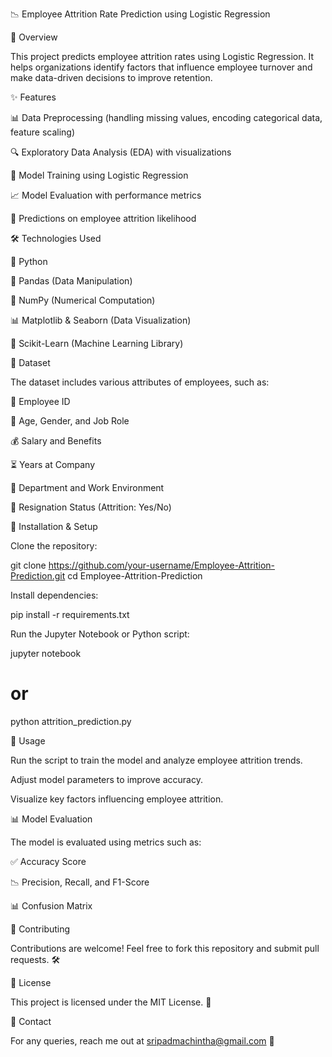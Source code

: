 📉 Employee Attrition Rate Prediction using Logistic Regression

📌 Overview

This project predicts employee attrition rates using Logistic Regression. It helps organizations identify factors that influence employee turnover and make data-driven decisions to improve retention.

✨ Features

📊 Data Preprocessing (handling missing values, encoding categorical data, feature scaling)

🔍 Exploratory Data Analysis (EDA) with visualizations

🤖 Model Training using Logistic Regression

📈 Model Evaluation with performance metrics

🔮 Predictions on employee attrition likelihood

🛠 Technologies Used

🐍 Python

📝 Pandas (Data Manipulation)

🔢 NumPy (Numerical Computation)

📊 Matplotlib & Seaborn (Data Visualization)

🎯 Scikit-Learn (Machine Learning Library)

📂 Dataset

The dataset includes various attributes of employees, such as:

👥 Employee ID

📅 Age, Gender, and Job Role

💰 Salary and Benefits

⏳ Years at Company

🏢 Department and Work Environment

🚪 Resignation Status (Attrition: Yes/No)

🚀 Installation & Setup

Clone the repository:

git clone https://github.com/your-username/Employee-Attrition-Prediction.git
cd Employee-Attrition-Prediction

Install dependencies:

pip install -r requirements.txt

Run the Jupyter Notebook or Python script:

jupyter notebook
# or
python attrition_prediction.py

🎯 Usage

Run the script to train the model and analyze employee attrition trends.

Adjust model parameters to improve accuracy.

Visualize key factors influencing employee attrition.

📊 Model Evaluation

The model is evaluated using metrics such as:

✅ Accuracy Score

📉 Precision, Recall, and F1-Score

📊 Confusion Matrix

🤝 Contributing

Contributions are welcome! Feel free to fork this repository and submit pull requests. 🛠

📜 License

This project is licensed under the MIT License. 📄

📧 Contact

For any queries, reach me out at sripadmachintha@gmail.com 📩

